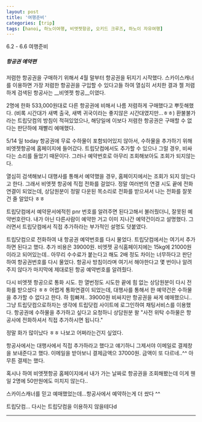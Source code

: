 ```yaml
---
layout: post
title: '여행준비'
categories: [trip]
tags: [hanoi, 하노이여행, 비엣젯항공, 오키드 크루즈, 하노이 자유여행]
---
```


6.2 - 6.6 여행준비


##### 항공권 예약편

저렴한 항공권을 구매하기 위해서 4월 말부터 항공권을 뒤지기 시작했다.
스카이스캐너를 이용하면 가장 저렴한 항공권을 구입할 수 있다고들 하여 열심히 서치한 결과
젤 저렴하게 검색된 항공사는 __비엣젯 항공__이였다.

2명에 한화 533,000원대로 다른 항공권에 비해서 나름 저렴하게 구매했다고 뿌듯해했다.
(비록 시간대가 새벽 출국, 새벽 귀국이라는 좋지않은 시간대였지만...ㅎㅎ)
환불불가라는 트립닷컴의 방침이 적혀있었으나, 해당일에 이보다 저렴한 항공권은 구매할 수 없다는 판단하에 재빨리 예매했다. 

5/14 일 today
항공권에 무료 수하물이 포함되어있지 않아서, 수하물을 추가하기 위해 비엣젯항공에 홈페이지에 들어갔다.
트립닷컴에서도 추가할 수 있으나 그럴 경우, 비싸다는 소리를 들었기 때문이다.
그러나 예약번호로 아무리 조회해보아도 조회가 되지않는다.

열심히 검색해보니 대행사를 통해서 예약했을 경우, 홈페이지에서는 조회가 되지 않는다고 한다.
그래서 비엣젯 항공에 직접 전화를 걸었다. 정말 여러번의 연결 시도 끝에 전화연결이 되었는데, 상담원분이 정말 다운된 목소리로 전화를 받으셔서 
나는 전화를 잘못건 줄 알았다 ㅎㅎ 

트립닷컴에서 예약문서에적힌 pnr 번호를 알려주면 된다고해서 불러줬더니, 잘못된 예약번호란다.
내가 아닌 다른사람이 예약한 거고 이미 지나간 예약건이라고 설명했다. 그러면서 트립닷컴에서 직접 추가하라는 부가적인 설명도 덧붙였다.

트립닷컴으로 전화하여 내 항공권 예약번호를 다시 물었다.
트립닷컴에서는 여기서 추가하면 된다고 했다. 추가 비용은 39000원. 비엣젯 공식홈페이지에는 15kg에 21000원이라고 되어있는데..
아무리 수수료가 붙는다고 해도 2배 정도 차이는 너무하다고 판단하여 항공권번호를 다시 물었다.
항공사 방침이라며 여기서 해야한다고 몇 번이나 알려주지 않다가 마지막에 제대로된 항공 예약번호를 알려줬다.

다시 비엣젯 항공으로 통화 시도.
한 열번정도 시도한 끝에 힘 없는 상담원분이 다시 전화를 받으셨다 ㅎㅎ
어렵게 통화연결이 되었는데, 대행사를 통해서 한 예약건은 수하물을 추가할 수 없다고 한다.
하 힘빠져..
39000원 비싸지만 항공권을 싸게 예매했으니..그냥 트립닷컴으로하자는 생각에
트립닷컴 사이트에 로그인하여 채팅서비스를 이용했다. 항공권에 수하물을 추가하고 싶다고 요청하니
상담원분 왈
"사전 위탁 수하물은 항공사에 전화하셔서 직접 추가하시면 됩니다."

정말 화가 많이났다 ㅎㅎ
나보고 어쩌라는건지 싶었다.

항공사에서는 대행사에서 직접 추가하라고 했다고 얘기하니 그제서야 이메일로 결제창을 보내준다고 했다.
이메일을 받아보니 결제금액으 37000원. 금액이 또 다르네..^^
아무튼 결제는 했다.


혹시나 하여 비엣젯항공 홈페이지에서 내가 가는 날짜로 항공권을 조회해봤는데 이게 웬일
2명에 50만원에도 미치지 않는다..

스카이스캐너를 믿고 예매했었는데...항공사에서 예약하는게 더 쌌다 ^^

트립닷컴...
다시는 트립닷컴을 이용하지 않을테다d










---------------------
